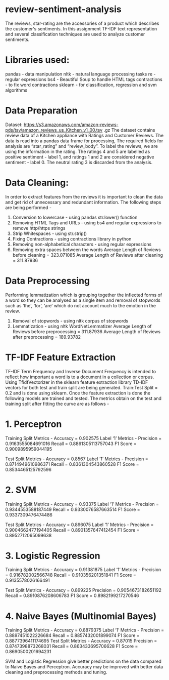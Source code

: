 # review-sentiment-analysis
The reviews, star-rating are the accessories of a product which describes the customer's sentiments. In this assignment TF-IDF text representation and several classification techniques are used to analyze customer sentiments.

# Libraries used:
pandas - data manipulation
nltk - natural language processing tasks
re - regular expressions
bs4 - Beautiful Soup to handle HTML tags
contractions - to fix word contractions
sklearn - for classification, regression and svm algorithms

# Data Preparation
Dataset:
https://s3.amazonaws.com/amazon-reviews-pds/tsv/amazon_reviews_us_Kitchen_v1_00.tsv
.gz
The dataset contains review data of a Kitchen appliance with Ratings and Customer
Reviews. The data is read into a pandas data frame for processing, The required fields for
analysis are “star_rating” and “review_body”. To label the reviews, we are using the
information in the rating. The ratings 4 and 5 are labelled as positive sentiment - label 1, and
ratings 1 and 2 are considered negative sentiment - label 0. The neutral rating 3 is discarded
from the analysis.

# Data Cleaning:
In order to extract features from the reviews it is important to clean the data and get rid of
unnecessary and redundant information. The following steps are being performed -
1. Conversion to lowercase - using pandas str.lower() function
2. Removing HTML Tags and URLs - using bs4 and regular expressions to remove
http/https strings
3. Strip Whitespaces - using str.strip()
4. Fixing Contractions - using contractions library in python
5. Removing non-alphabetical characters - using regular expressions
6. Removing extra spaces between the words
Average Length of Reviews before cleaning = 323.071085
Average Length of Reviews after cleaning = 311.87936

# Data Preprocessing
Performing lemmatization which is grouping together the inflected forms of a word so they
can be analysed as a single item and removal of stopwords such as ‘the’, ‘for’, ‘are’ which do
not account much to the emotion in the review.
1. Removal of stopwords - using nltk corpus of stopwords
2. Lemmatization - using nltk WordNetLemmatizer
Average Length of Reviews before preprocessing = 311.87936
Average Length of Reviews after preprocessing = 189.93782

# TF-IDF Feature Extraction
TF-IDF Term Frequency and Inverse Document Frequency is intended to reflect how
important a word is to a document in a collection or corpus.
Using TfidfVectorizer in the sklearn feature extraction library TD-IDF vectors for both test and
train split are being generated.
Train:Test Split = 0.2 and is done using sklearn.
Once the feature extraction is done the following models are trained and tested.
The metrics obtain on the test and training split after fitting the curve are as follows -
  # 1. Perceptron
  Training Split Metrics -
  Accuracy = 0.902575
  Label ‘1’ Metrics -
  Precision = 0.9163555084691016
  Recall = 0.8861305113757043
  F1 Score = 0.9009895959044195

  Test Split Metrics -
  Accuracy = 0.8567
  Label ‘1’ Metrics -
  Precision = 0.8714949610986371
  Recall = 0.8361304543860528
  F1 Score = 0.8534465125792596

  # 2. SVM
  Training Split Metrics -
  Accuracy = 0.93375
  Label ‘1’ Metrics -
  Precision = 0.9344553588187449
  Recall = 0.9330076587663514
  F1 Score = 0.9337309476474486

  Test Split Metrics -
  Accuracy = 0.896075
  Label ‘1’ Metrics -
  Precision = 0.9004662477194405
  Recall = 0.8901357647412454
  F1 Score = 0.8952712065099638

  # 3. Logistic Regression
  Training Split Metrics -
  Accuracy = 0.91381875
  Label ‘1’ Metrics -
  Precision = 0.916782002566748
  Recall = 0.910356201351841
  F1 Score = 0.9135578026166491

  Test Split Metrics -
  Accuracy = 0.899225
  Precision = 0.9054673182651192
  Recall = 0.8910876208606783
  F1 Score = 0.8982199217270546

  # 4. Naive Bayes (Multinomial Bayes)
  Training Split Metrics -
  Accuracy = 0.8879375
  Label ‘1’ Metrics -
  Precision = 0.8897451022226684
  Recall = 0.8857432001899074
  F1 Score = 0.8877396411174695
  Test Split Metrics -
  Accuracy = 0.87015
  Precision = 0.8747398873268031
  Recall = 0.863433695706628
  F1 Score = 0.8690500201694231

SVM and Logistic Regression give better predictions on the data compared to Naive Bayes and Perceptron. Accuracy may be improved with better data cleaning and preprocessing methods and tuning.

